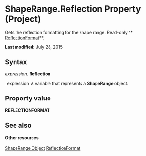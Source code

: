 
# ShapeRange.Reflection Property (Project)
Gets the reflection formatting for the shape range. Read-only  ** [ReflectionFormat](http://msdn.microsoft.com/en-us/library/office/ff863140%28v=office.15%29)**.

 **Last modified:** July 28, 2015


## Syntax

 _expression_. **Reflection**

 _expression_A variable that represents a  **ShapeRange** object.


## Property value

 **REFLECTIONFORMAT**


## See also


#### Other resources


 [ShapeRange Object](315031aa-4b8c-424b-26e7-ce15897beb05.md)
 [ReflectionFormat](http://msdn.microsoft.com/en-us/library/office/ff863140%28v=office.15%29)
